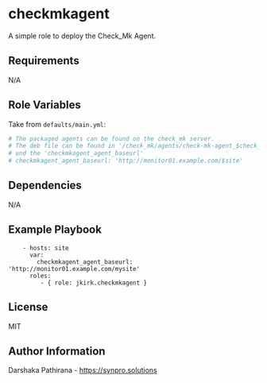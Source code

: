 checkmkagent
============

A simple role to deploy the Check_Mk Agent.

Requirements
------------

N/A

Role Variables
--------------

Take from `defaults/main.yml`:
```yaml
# The packaged agents can be found on the check_mk server.
# The deb file can be found in '/check_mk/agents/check-mk-agent_$check_mk_version-1_all.deb'
# und the 'checkmkagent_agent_baseurl'
# checkmkagent_agent_baseurl: 'http://monitor01.example.com/$site'
```

Dependencies
------------

N/A

Example Playbook
----------------

```
    - hosts: site
      var:
        checkmkagent_agent_baseurl: 'http://monitor01.example.com/mysite'
      roles:
         - { role: jkirk.checkmkagent }
```

License
-------

MIT

Author Information
------------------

Darshaka Pathirana - https://synpro.solutions
